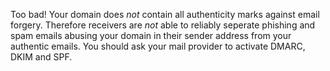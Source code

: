 Too bad! Your domain does *not* contain all authenticity marks against email forgery. Therefore receivers are *not* able to reliably seperate phishing and spam emails abusing your domain in their sender address from your authentic emails. You should ask your mail provider to activate DMARC, DKIM and SPF.
